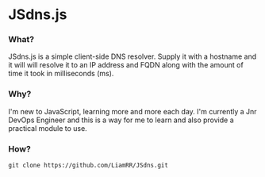 # JSdns.js #

### What? ###

JSdns.js is a simple client-side DNS resolver. Supply it with a hostname and it will will resolve it to an IP address and FQDN along with the amount of time it took in milliseconds (ms). 

### Why? ###

I'm new to JavaScript, learning more and more each day. I'm currently a Jnr DevOps Engineer and this is a way for me to learn and also provide a practical module to use.

### How? ###

`git clone https://github.com/LiamRR/JSdns.git`